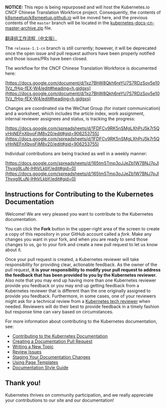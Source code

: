 **NOTICE:** This repo is being repurposed and will host the Kubernetes.io CNCF Chinese Translation Workforce project. Consequently, the contents of [k8smeetup/k8smeetup.github.io](https://github.com/k8smeetup/k8smeetup.github.io) will be moved here, and the previous contents of the `master` branch will be located in the [kubernetes-docs-cn-master-archive.zip](/kubernetes-docs-cn-master-archive.zip) file.

[翻译组工作流程（中文版）](README-CN.md)

The `release-1.1-cn` branch is still currently; however, it will be deprecated once the open issue and pull request authors have been properly notified and those issues/PRs have been closed.


The workflow for the CNCF Chinese Translation Workforce is documented here:

[https://docs.google.com/document/d/1xz7BhW8Qkh6reYU7S7RDzSov5e101Vz_fHjq-fEX-W4/edit#heading=h.gjdgxs](https://docs.google.com/document/d/1xz7BhW8Qkh6reYU7S7RDzSov5e101Vz_fHjq-fEX-W4/edit#heading=h.gjdgxs)

Changes are coordinated via the WeChat Group (for instant communication) and a worksheet, which includes the article index, work assignment, internal reviewer assignees and status, is tracking the progress:

[https://docs.google.com/spreadsheets/d/1FDFCv9RK5nSMgLXhPrJ5k7r5QvHnNEFnXbvoFiM8v20/edit#gid=906253755](https://docs.google.com/spreadsheets/d/1FDFCv9RK5nSMgLXhPrJ5k7r5QvHnNEFnXbvoFiM8v20/edit#gid=906253755)

Individual contributions are being tracked as well in a weekly manner:

[https://docs.google.com/spreadsheets/d/165tm5Tmp3oJJeZb1W7BNJ7pJlThyxg9LuN-lHhVLkbY/edit#gid=0](https://docs.google.com/spreadsheets/d/165tm5Tmp3oJJeZb1W7BNJ7pJlThyxg9LuN-lHhVLkbY/edit#gid=0)


## Instructions for Contributing to the Kubernetes Documentation

Welcome! We are very pleased you want to contribute to the Kubernetes documentation.

You can click the **Fork** button in the upper-right area of the screen to create a copy of this repository in your GitHub account called a *fork*. Make any changes you want in your fork, and when you are ready to send those changes to us, go to your fork and create a new pull request to let us know about it.

Once your pull request is created, a Kubernetes reviewer will take responsibility for providing clear, actionable feedback.  As the owner of the pull request, **it is your responsibility to modify your pull request to address the feedback that has been provided to you by the Kubernetes reviewer.**  Also note that you may end up having more than one Kubernetes reviewer provide you feedback or you may end up getting feedback from a Kubernetes reviewer that is different than the one originally assigned to provide you feedback. Furthermore, in some cases, one of your reviewers might ask for a technical review from a [Kubernetes tech reviewer](https://github.com/kubernetes/website/wiki/Tech-reviewers) when needed.  Reviewers will do their best to provide feedback in a timely fashion but response time can vary based on circumstances.

For more information about contributing to the Kubernetes documentation, see:

* [Contributing to the Kubernetes Documentation](http://kubernetes.io/editdocs/)
* [Creating a Documentation Pull Request](http://kubernetes.io/docs/home/contribute/create-pull-request/)
* [Writing a New Topic](http://kubernetes.io/docs/home/contribute/write-new-topic/)
* [Review Issues](http://kubernetes.io/docs/home/contribute/review-issues/)
* [Staging Your Documentation Changes](http://kubernetes.io/docs/home/contribute/stage-documentation-changes/)
* [Using Page Templates](http://kubernetes.io/docs/home/contribute/page-templates/)
* [Documentation Style Guide](http://kubernetes.io/docs/home/contribute/style-guide/)

## Thank you!

Kubernetes thrives on community participation, and we really appreciate your
contributions to our site and our documentation!
